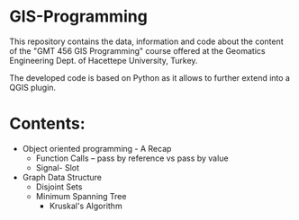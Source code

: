 # GIS-Programming
This repository contains the data, information and code about the content of the "GMT 456 GIS Programming" course offered at the Geomatics Engineering Dept. of Hacettepe University, Turkey.

The developed code is based on Python as it allows to further extend into a QGIS plugin.

# Contents:
* Object oriented programming - A Recap
   * Function Calls – pass by reference vs pass by value
   * Signal- Slot
* Graph Data Structure
   * Disjoint Sets
   * Minimum Spanning Tree
      * Kruskal's Algorithm
      


